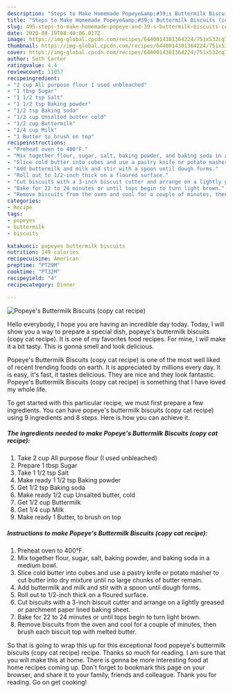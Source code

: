 ```yaml
---
description: "Steps to Make Homemade Popeye&amp;#39;s Buttermilk Biscuits (copy cat recipe)"
title: "Steps to Make Homemade Popeye&amp;#39;s Buttermilk Biscuits (copy cat recipe)"
slug: 495-steps-to-make-homemade-popeye-and-39-s-buttermilk-biscuits-copy-cat-recipe
date: 2020-08-19T08:40:06.017Z
image: https://img-global.cpcdn.com/recipes/6440014301364224/751x532cq70/popeyes-buttermilk-biscuits-copy-cat-recipe-recipe-main-photo.jpg
thumbnail: https://img-global.cpcdn.com/recipes/6440014301364224/751x532cq70/popeyes-buttermilk-biscuits-copy-cat-recipe-recipe-main-photo.jpg
cover: https://img-global.cpcdn.com/recipes/6440014301364224/751x532cq70/popeyes-buttermilk-biscuits-copy-cat-recipe-recipe-main-photo.jpg
author: Seth Carter
ratingvalue: 4.4
reviewcount: 11057
recipeingredient:
- "2 cup All purpose flour I used unbleached"
- "1 tbsp Sugar"
- "1 1/2 tsp Salt"
- "1 1/2 tsp Baking powder"
- "1/2 tsp Baking soda"
- "1/2 cup Unsalted butter cold"
- "1/2 cup Buttermilk"
- "1/4 cup Milk"
- "1 Butter to brush on top"
recipeinstructions:
- "Preheat oven to 400°F."
- "Mix together flour, sugar, salt, baking powder, and baking soda in a medium bowl."
- "Slice cold butter into cubes and use a pastry knife or potato masher to cut butter into dry mixture until no large chunks of butter remain."
- "Add buttermilk and milk and stir with a spoon until dough forms."
- "Roll out to 1/2-inch thick on a floured surface."
- "Cut biscuits with a 3-inch biscuit cutter and arrange on a lightly greased or parchment paper lined baking sheet."
- "Bake for 22 to 24 minutes or until tops begin to turn light brown."
- "Remove biscuits from the oven and cool for a couple of minutes, then brush each biscuit top with melted butter."
categories:
- Recipe
tags:
- popeyes
- buttermilk
- biscuits

katakunci: popeyes buttermilk biscuits 
nutrition: 149 calories
recipecuisine: American
preptime: "PT29M"
cooktime: "PT32M"
recipeyield: "4"
recipecategory: Dinner

---
```



![Popeye&#39;s Buttermilk Biscuits (copy cat recipe)](https://img-global.cpcdn.com/recipes/6440014301364224/751x532cq70/popeyes-buttermilk-biscuits-copy-cat-recipe-recipe-main-photo.jpg)

Hello everybody, I hope you are having an incredible day today. Today, I will show you a way to prepare a special dish, popeye&#39;s buttermilk biscuits (copy cat recipe). It is one of my favorites food recipes. For mine, I will make it a bit tasty. This is gonna smell and look delicious.

Popeye&#39;s Buttermilk Biscuits (copy cat recipe) is one of the most well liked of recent trending foods on earth. It is appreciated by millions every day. It is easy, it's fast, it tastes delicious. They are nice and they look fantastic. Popeye&#39;s Buttermilk Biscuits (copy cat recipe) is something that I have loved my whole life.




To get started with this particular recipe, we must first prepare a few ingredients. You can have popeye&#39;s buttermilk biscuits (copy cat recipe) using 9 ingredients and 8 steps. Here is how you can achieve it.

<!--inarticleads1-->

##### The ingredients needed to make Popeye&#39;s Buttermilk Biscuits (copy cat recipe):

1. Take 2 cup All purpose flour (I used unbleached)
1. Prepare 1 tbsp Sugar
1. Take 1 1/2 tsp Salt
1. Make ready 1 1/2 tsp Baking powder
1. Get 1/2 tsp Baking soda
1. Make ready 1/2 cup Unsalted butter, cold
1. Get 1/2 cup Buttermilk
1. Get 1/4 cup Milk
1. Make ready 1 Butter, to brush on top




<!--inarticleads2-->

##### Instructions to make Popeye&#39;s Buttermilk Biscuits (copy cat recipe):

1. Preheat oven to 400°F.
1. Mix together flour, sugar, salt, baking powder, and baking soda in a medium bowl.
1. Slice cold butter into cubes and use a pastry knife or potato masher to cut butter into dry mixture until no large chunks of butter remain.
1. Add buttermilk and milk and stir with a spoon until dough forms.
1. Roll out to 1/2-inch thick on a floured surface.
1. Cut biscuits with a 3-inch biscuit cutter and arrange on a lightly greased or parchment paper lined baking sheet.
1. Bake for 22 to 24 minutes or until tops begin to turn light brown.
1. Remove biscuits from the oven and cool for a couple of minutes, then brush each biscuit top with melted butter.




So that is going to wrap this up for this exceptional food popeye&#39;s buttermilk biscuits (copy cat recipe) recipe. Thanks so much for reading. I am sure that you will make this at home. There is gonna be more interesting food at home recipes coming up. Don't forget to bookmark this page on your browser, and share it to your family, friends and colleague. Thank you for reading. Go on get cooking!
